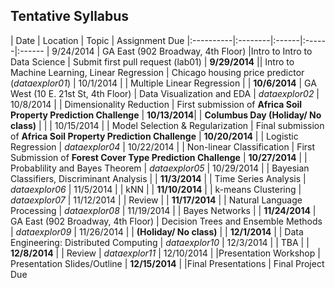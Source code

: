 ## Tentative Syllabus

| Date      | Location | Topic | Assignment Due 
|:----------|:--------|:------|:------|:------
| 9/24/2014 | GA East (902 Broadway, 4th Floor) |Intro to Intro to Data Science | Submit first pull request (lab01)
| **9/29/2014** || Intro to Machine Learning, Linear Regression | Chicago housing price predictor (*dataexplor01*)
| 10/1/2014  | | Multiple Linear Regression | 
| **10/6/2014** | GA West (10 E. 21st St, 4th Floor) | Data Visualization and EDA | *dataexplor02*
| 10/8/2014  | | Dimensionality Reduction | First submission of **Africa Soil Property Prediction Challenge**
| **10/13/2014**| | **Columbus Day (Holiday/ No class)** | |
| 10/15/2014 | | Model Selection & Regularization | Final submission of **Africa Soil Property Prediction Challenge**
| **10/20/2014** | | Logistic Regression | *dataexplor04*
| 10/22/2014 | | Non-linear Classification | First Submission of **Forest Cover Type Prediction Challenge**
| **10/27/2014** | | Probablility and Bayes Theorem | *dataexplor05*
| 10/29/2014 | | Bayesian Classifiers, Discriminant Analysis | 
| **11/3/2014**  | | Time Series Analysis | *dataexplor06*
| 11/5/2014 | | kNN | 
| **11/10/2014** | | k-means Clustering | *dataexplor07*
| 11/12/2014 | | Review | 
| **11/17/2014** | | Natural Language Processing | *dataexplor08*
| 11/19/2014 | | Bayes Networks | 
| **11/24/2014** | GA East (902 Broadway, 4th Floor) | Decision Trees and Ensemble Methods | *dataexplor09*
| 11/26/2014 | | **(Holiday/ No class)** |
| **12/1/2014** | | Data Engineering: Distributed Computing | *dataexplor10*
| 12/3/2014  | | TBA | 
| **12/8/2014**  | | Review | *dataexplor11*
| 12/10/2014  | |Presentation Workshop | Presentation Slides/Outline
| **12/15/2014** | |Final Presentations | Final Project Due
